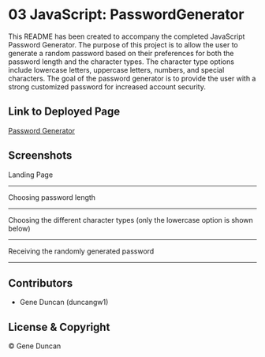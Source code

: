 # 03 JavaScript: PasswordGenerator

This README has been created to accompany the completed JavaScript Password Generator. The purpose of this project is to allow the user to generate a random password based on their preferences for both the password length and the character types. The character type options include lowercase letters, uppercase letters, numbers, and special characters. The goal of the password generator is to provide the user with a strong customized password for increased account security.

## Link to Deployed Page

[Password Generator](https://duncangw1.github.io/PasswordGenerator/)

## Screenshots

Landing Page

---

Choosing password length

---

Choosing the different character types (only the lowercase option is shown below)

---

Receiving the randomly generated password

---

## Contributors

- Gene Duncan (duncangw1)

## License & Copyright

© Gene Duncan
